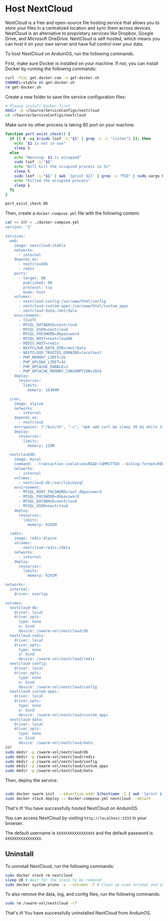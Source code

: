 # Host NextCloud

NextCloud is a free and open-source file hosting service that allows you to store your files in a centralized location and sync them across devices. NextCloud is an alternative to proprietary services like Dropbox, Google Drive, and Microsoft OneDrive. NextCloud is self-hosted, which means you can host it on your own server and have full control over your data.

To host NextCloud on AnduinOS, run the following commands.

First, make sure Docker is installed on your machine. If not, you can install Docker by running the following commands:

```bash
curl -fsSL get.docker.com -o get-docker.sh
CHANNEL=stable sh get-docker.sh
rm get-docker.sh
```

Create a new folder to save the service configuration files:

```bash
# Please install Docker first
mkdir -p ~/Source/ServiceConfigs/nextcloud
cd ~/Source/ServiceConfigs/nextcloud
```

Make sure no other process is taking 80 port on your machine.

```bash
function port_exist_check() {
  if [[ 0 -eq $(sudo lsof -i:"$1" | grep -i -c "listen") ]]; then
    echo "$1 is not in use"
    sleep 1
  else
    echo "Warning: $1 is occupied"
    sudo lsof -i:"$1"
    echo "Will kill the occupied process in 5s"
    sleep 5
    sudo lsof -i:"$1" | awk '{print $2}' | grep -v "PID" | sudo xargs kill -9
    echo "Killed the occupied process"
    sleep 1
  fi
}

port_exist_check 80
```

Then, create a `docker-compose.yml` file with the following content:

```bash
cat << EOF > ./docker-compose.yml
version: '3'

services:
  web:
    image: nextcloud:stable
    networks: 
      - internal
    depends_on:
      - nextclouddb
      - redis
    ports:
      - target: 80
        published: 80
        protocol: tcp
        mode: host
    volumes:
      - nextcloud-config:/var/www/html/config
      - nextcloud-custom-apps:/var/www/html/custom_apps
      - nextcloud-data:/mnt/data
    environment:
      - TZ=UTC
      - MYSQL_DATABASE=nextcloud
      - MYSQL_USER=nextcloud
      - MYSQL_PASSWORD=dbpassword
      - MYSQL_HOST=nextclouddb
      - REDIS_HOST=redis
      - NEXTCLOUD_DATA_DIR=/mnt/data
      - NEXTCLOUD_TRUSTED_DOMAINS=localhost
      - PHP_MEMORY_LIMIT=1G
      - PHP_UPLOAD_LIMIT=1G
      - PHP_OPCACHE_ENABLE=1
      - PHP_OPCACHE_MEMORY_CONSUMPTION=1024
    deploy:
      resources:
        limits:
          memory: 16384M

  cron:
    image: alpine
    networks: 
      - internal
    depends_on:
      - nextcloud
    entrypoint: ["/bin/sh", "-c", "apk add curl && sleep 20 && while true; do sleep 300; curl -s https://web/cron.php; done"]
    deploy:
      resources:
        limits:
          memory: 128M

  nextclouddb:
    image: mysql
    command: --transaction-isolation=READ-COMMITTED --binlog-format=ROW
    networks: 
      - internal
    volumes:
      - nextcloud-db:/var/lib/mysql
    environment:
      - MYSQL_ROOT_PASSWORD=root_dbpassword
      - MYSQL_PASSWORD=dbpassword
      - MYSQL_DATABASE=nextcloud
      - MYSQL_USER=nextcloud
    deploy:
      resources:
        limits:
          memory: 8192M

  redis:
    image: redis:alpine
    volumes:
      - nextcloud-redis:/data
    networks: 
      - internal
    deploy:
      resources:
        limits:
          memory: 8192M

networks:
  internal:
    driver: overlay

volumes:
  nextcloud-db:
    driver: local
    driver_opts:
      type: none
      o: bind
      device: /swarm-vol/nextcloud/db
  nextcloud-redis:
    driver: local
    driver_opts:
      type: none
      o: bind
      device: /swarm-vol/nextcloud/redis
  nextcloud-config:
    driver: local
    driver_opts:
      type: none
      o: bind
      device: /swarm-vol/nextcloud/config
  nextcloud-custom-apps:
    driver: local
    driver_opts:
      type: none
      o: bind
      device: /swarm-vol/nextcloud/custom_apps
  nextcloud-data:
    driver: local
    driver_opts:
      type: none
      o: bind
      device: /swarm-vol/nextcloud/data
EOF
sudo mkdir -p /swarm-vol/nextcloud/db
sudo mkdir -p /swarm-vol/nextcloud/redis
sudo mkdir -p /swarm-vol/nextcloud/config
sudo mkdir -p /swarm-vol/nextcloud/custom_apps
sudo mkdir -p /swarm-vol/nextcloud/data
```

Then, deploy the service:

```bash

sudo docker swarm init  --advertise-addr $(hostname -I | awk '{print $1}')
sudo docker stack deploy -c docker-compose.yml nextcloud --detach
```

That's it! You have successfully hosted NextCloud on AnduinOS.

You can access NextCloud by visiting `http://localhost:3333` in your browser.

The default username is `XXXXXXXXXXXXXXXXX` and the default password is `XXXXXXXXXXXXXXXX`.

## Uninstall

To uninstall NextCloud, run the following commands:

```bash
sudo docker stack rm nextcloud
sleep 20 # Wait for the stack to be removed
sudo docker system prune -a --volumes -f # Clean up used volumes and images
```

To also remove the data, log, and config files, run the following commands:

```bash
sudo rm /swarm-vol/nextcloud -rf
```

That's it! You have successfully uninstalled NextCloud from AnduinOS.
